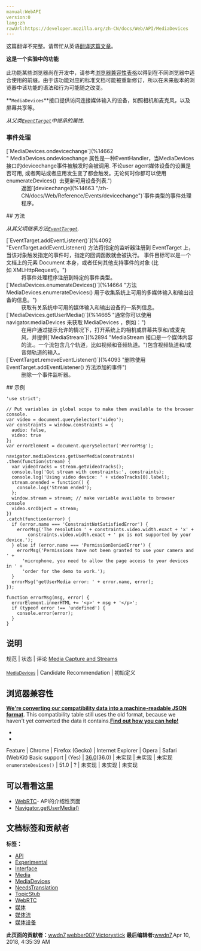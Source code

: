 ```yaml
---
manual:WebAPI
version:0
lang:zh
rawUrl:https://developer.mozilla.org/zh-CN/docs/Web/API/MediaDevices
---
```




这篇翻译不完整。请帮忙从英语[翻译这篇文章](%14660 "")。






**这是一个实验中的功能**<br></br>此功能某些浏览器尚在开发中，请参考[浏览器兼容性表格](%14661 "")以得到在不同浏览器中适合使用的前缀。由于该功能对应的标准文档可能被重新修订，所以在未来版本的浏览器中该功能的语法和行为可能随之改变。





**`MediaDevices`**接口提供访问连接媒体输入的设备，如照相机和麦克风，以及屏幕共享等。



<em>从父类[`EventTarget`](%2696 "EventTarget 是一个由可以接收事件的对象实现的接口，并且可以为它们创建侦听器。")中继承的属性.</em>


### 事件处理<a name="Handlers"></a>
<dl><dt>[`MediaDevices.ondevicechange`](%14662 " MediaDevices.ondevicechange 属性是一种EventHandler，当MediaDevices 接口的devicechange事件被触发时会被调用. 不论user agent媒体设备的设置是否可用, 或者网站或者应用发生变了都会触发。无论何时你都可以使用 enumerateDevices()  去更新可用设备列表.")</dt><dd>返回`[devicechange](%14663 "/zh-CN/docs/Web/Reference/Events/devicechange")`事件类型的事件处理程序。</dd></dl>
## 方法<a name="方法"></a>


<em>从其父项继承方法[`EventTarget`](%2696 "EventTarget 是一个由可以接收事件的对象实现的接口，并且可以为它们创建侦听器。").</em>

<dl><dt>[`EventTarget.addEventListener()`](%4092 "EventTarget.addEventListener() 方法将指定的监听器注册到 EventTarget 上，当该对象触发指定的事件时，指定的回调函数就会被执行。 事件目标可以是一个文档上的元素 Document 本身，或者任何其他支持事件的对象 (比如 XMLHttpRequest)。")</dt><dd>将事件处理程序注册到特定的事件类型。</dd><dt>[`MediaDevices.enumerateDevices()`](%14664 "方法MediaDevices.enumerateDevices() 用于收集系统上可用的多媒体输入和输出设备的信息。")</dt><dd>获取有关系统中可用的媒体输入和输出设备的一系列信息。</dd><dt>[`MediaDevices.getUserMedia()`](%14665 "通常你可以使用 navigator.mediaDevices 来获取 MediaDevices ，例如：")</dt><dd>在用户通过提示允许的情况下，打开系统上的相机或屏幕共享和/或麦克风，并提供[`MediaStream`](%2894 "MediaStream 接口是一个媒体内容的流.。一个流包含几个轨道，比如视频和音频轨道。")包含视频轨道和/或音频轨道的输入。</dd><dt>[`EventTarget.removeEventListener()`](%4093 "删除使用 EventTarget.addEventListener() 方法添加的事件")</dt><dd>删除一个事件监听器。</dd></dl>
## 示例<a name="示例"></a>

```
'use strict';

// Put variables in global scope to make them available to the browser console.
var video = document.querySelector('video');
var constraints = window.constraints = {
  audio: false,
  video: true
};
var errorElement = document.querySelector('#errorMsg');

navigator.mediaDevices.getUserMedia(constraints)
.then(function(stream) {
  var videoTracks = stream.getVideoTracks();
  console.log('Got stream with constraints:', constraints);
  console.log('Using video device: ' + videoTracks[0].label);
  stream.onended = function() {
    console.log('Stream ended');
  };
  window.stream = stream; // make variable available to browser console
  video.srcObject = stream;
})
.catch(function(error) {
  if (error.name === 'ConstraintNotSatisfiedError') {
    errorMsg('The resolution ' + constraints.video.width.exact + 'x' +
        constraints.video.width.exact + ' px is not supported by your device.');
  } else if (error.name === 'PermissionDeniedError') {
    errorMsg('Permissions have not been granted to use your camera and ' +
      'microphone, you need to allow the page access to your devices in ' +
      'order for the demo to work.');
  }
  errorMsg('getUserMedia error: ' + error.name, error);
});

function errorMsg(msg, error) {
  errorElement.innerHTML += '<p>' + msg + '</p>';
  if (typeof error !== 'undefined') {
    console.error(error);
  }
}
```

## 说明<a name="说明"></a>
规范 | 状态 | 评论 
[Media Capture and Streams<br></br><small>MediaDevices</small>](%14666 "") | Candidate Recommendation | 初始定义 


## 浏览器兼容性<a name="浏览器兼容性"></a>


**[We&#39;re converting our compatibility data into a machine-readable JSON format](%3344 "")**. This compatibility table still uses the old format, because we haven&#39;t yet converted the data it contains.**[Find out how you can help!](%3392 "")**


* 
* 
Feature | Chrome | Firefox (Gecko) | Internet Explorer | Opera | Safari (WebKit) 
Basic support | (Yes) | [36.0](%14667 "Released on 2015-02-24.")(36.0) | 未实现 | 未实现 | 未实现 
`enumerateDevices()` | 51.0 | ? | 未实现 | 未实现 | 未实现 





## 可以看看这里<a name="可以看看这里"></a>

* [WebRTC](%14668 "/en-US/docs/WebRTC")- API的介绍性页面
* [Navigator.getUserMedia()](%14669 "/en-US/docs/WebRTC/navigator.getUserMedia")



## 文档标签和贡献者
**标签：**
* [API](%50 "")
* [Experimental](%3379 "")
* [Interface](%3380 "")
* [Media](%3827 "")
* [MediaDevices](%14670 "")
* [NeedsTranslation](%4036 "")
* [TopicStub](%4037 "")
* [WebRTC](%5058 "")
* [媒体](%14671 "")
* [媒体流](%14672 "")
* [媒体设备](%14673 "")

**此页面的贡献者：**[wwdn7](%14674 ""),[webber007](%14675 ""),[Victorystick](%14676 "")
**最后编辑者:**[wwdn7](%14674 ""),<time>Apr 10, 2018, 4:35:39 AM</time>


